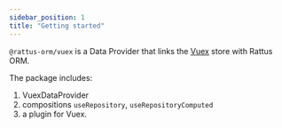 ```yaml
---
sidebar_position: 1
title: "Getting started"
---
```


`@rattus-orm/vuex` is a Data Provider that links the [Vuex](https://vuex.vuejs.org/) store with Rattus ORM.

The package includes:
1. VuexDataProvider
2. compositions `useRepository`, `useRepositoryComputed`
3. a plugin for Vuex.

